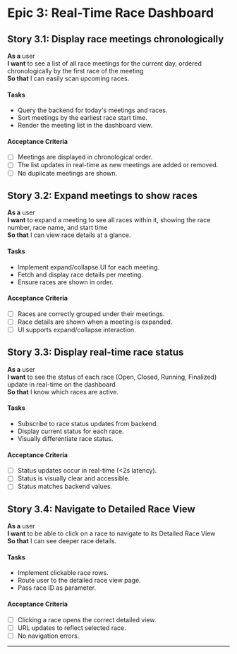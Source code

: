 # Epic 3: Real-Time Race Dashboard

## Story 3.1: Display race meetings chronologically

**As a** user  
**I want** to see a list of all race meetings for the current day, ordered chronologically by the first race of the meeting  
**So that** I can easily scan upcoming races.

#### Tasks

- Query the backend for today's meetings and races.
- Sort meetings by the earliest race start time.
- Render the meeting list in the dashboard view.

#### Acceptance Criteria

- [ ] Meetings are displayed in chronological order.
- [ ] The list updates in real-time as new meetings are added or removed.
- [ ] No duplicate meetings are shown.

## Story 3.2: Expand meetings to show races

**As a** user  
**I want** to expand a meeting to see all races within it, showing the race number, race name, and start time  
**So that** I can view race details at a glance.

#### Tasks

- Implement expand/collapse UI for each meeting.
- Fetch and display race details per meeting.
- Ensure races are shown in order.

#### Acceptance Criteria

- [ ] Races are correctly grouped under their meetings.
- [ ] Race details are shown when a meeting is expanded.
- [ ] UI supports expand/collapse interaction.

## Story 3.3: Display real-time race status

**As a** user  
**I want** to see the status of each race (Open, Closed, Running, Finalized) update in real-time on the dashboard  
**So that** I know which races are active.

#### Tasks

- Subscribe to race status updates from backend.
- Display current status for each race.
- Visually differentiate race status.

#### Acceptance Criteria

- [ ] Status updates occur in real-time (<2s latency).
- [ ] Status is visually clear and accessible.
- [ ] Status matches backend values.

## Story 3.4: Navigate to Detailed Race View

**As a** user  
**I want** to be able to click on a race to navigate to its Detailed Race View  
**So that** I can see deeper race details.

#### Tasks

- Implement clickable race rows.
- Route user to the detailed race view page.
- Pass race ID as parameter.

#### Acceptance Criteria

- [ ] Clicking a race opens the correct detailed view.
- [ ] URL updates to reflect selected race.
- [ ] No navigation errors.

---
